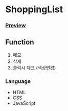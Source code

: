 # ShoppingList
 
### [Preview](https://heyji-ten.github.io/ShoppingList/)

## Function  
1. 메모
2. 삭제
3. 클릭시 체크 (색상변경)

### Language  
* HTML
* CSS
* JavaScript
